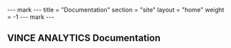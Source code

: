 --- mark ---
title = "Documentation"
section = "site"
layout = "home"
weight = -1
--- mark ---

## VINCE ANALYTICS Documentation